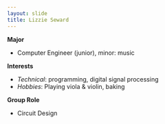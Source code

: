 ```yaml
---
layout: slide 
title: Lizzie Seward
---
```


**Major** 
- Computer Engineer (junior), minor: music

**Interests** 
- _Technical_: programming, digital signal processing
- _Hobbies_: Playing viola & violin, baking

**Group Role** 
- Circuit Design 
